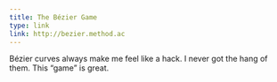 ```yaml
---
title: The Bézier Game
type: link
link: http://bezier.method.ac
---
```

Bézier curves always make me feel like a hack. I never got the hang of them. This “game” is great.